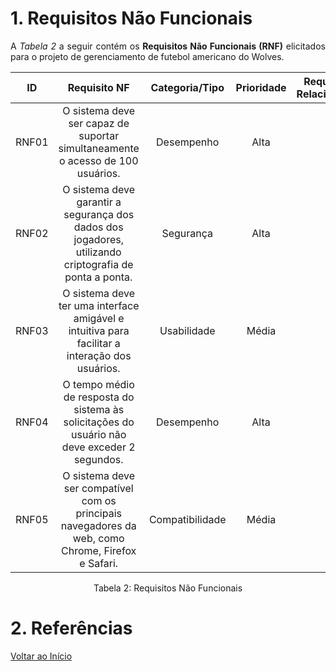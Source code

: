 # 1. Requisitos Não Funcionais

<p align="justify">A <i>Tabela 2</i> a seguir contém os <b>Requisitos Não Funcionais (RNF)</b> elicitados para o projeto de gerenciamento de futebol americano do Wolves.</p>

| ID   |                                 Requisito NF                              | Categoria/Tipo | Prioridade | Requisitos Relacionados |
| :--: | :-----------------------------------------------------------------------: |:-------------: | :--------: | :-----------------: |
| RNF01 |  O sistema deve ser capaz de suportar simultaneamente o acesso de 100 usuários. | Desempenho              |Alta       |    -             |
| RNF02 |  O sistema deve garantir a segurança dos dados dos jogadores, utilizando criptografia de ponta a ponta.     |  Segurança     |Alta        |    -              |
| RNF03 |  O sistema deve ter uma interface amigável e intuitiva para facilitar a interação dos usuários.              |  Usabilidade       |Média       |     -               |
| RNF04 |  O tempo médio de resposta do sistema às solicitações do usuário não deve exceder 2 segundos.              |  Desempenho       |Alta       |     -               |
| RNF05 |  O sistema deve ser compatível com os principais navegadores da web, como Chrome, Firefox e Safari.        |  Compatibilidade       |Média       |     -               |

<div style="text-align: center">
<p>Tabela 2: Requisitos Não Funcionais</p>
</div>

# 2. Referências

[Voltar ao Início](../README.md)

